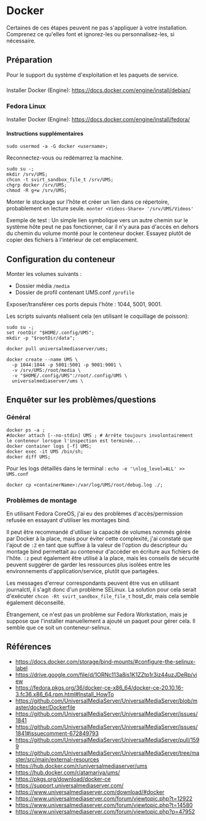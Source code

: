 # Docker 

Certaines de ces étapes peuvent ne pas s'appliquer à votre installation.  Comprenez ce qu'elles font et ignorez-les ou personnalisez-les, si nécessaire.

## Préparation

Pour le support du système d'exploitation et les paquets de service.

###

Installer Docker (Engine): https://docs.docker.com/engine/install/debian/

### Fedora Linux

Installer Docker (Engine): https://docs.docker.com/engine/install/fedora/

#### Instructions supplémentaires

```
sudo usermod -a -G docker <username>;
```

Reconnectez-vous ou redémarrez la machine.

```
sudo su -;
mkdir /srv/UMS;
chcon -t svirt_sandbox_file_t /srv/UMS;
chgrp docker /srv/UMS;
chmod -R g+w /srv/UMS;
```

Monter le stockage sur l'hôte et créer un lien dans ce répertoire, probablement en lecture seule. `monter <Videos-Share> '/srv/UMS/Videos'`

Exemple de test : Un simple lien symbolique vers un autre chemin sur le système hôte peut ne pas fonctionner, car il n'y aura pas d'accès en dehors du chemin du volume monté pour le conteneur docker.  Essayez plutôt de copier des fichiers à l'intérieur de cet emplacement.

## Configuration du conteneur

Monter les volumes suivants :
- Dossier média `/media`
- Dossier de profil contenant UMS.conf `/profile`

Exposer/transférer ces ports depuis l'hôte : 1044, 5001, 9001.

Les scripts suivants réalisent cela (en utilisant le coquillage de poisson):
```
sudo su -;
set rootDir "$HOME/.config/UMS";
mkdir -p "$rootDir/data";
​
docker pull universalmediaserver/ums;
​
docker create --name UMS \
  -p 1044:1044 -p 5001:5001 -p 9001:9001 \
  -v /srv/UMS:/root/media \
  -v "$HOME/.config/UMS":/root/.config/UMS \
  universalmediaserver/ums \
```

## Enquêter sur les problèmes/questions

### Général

```
docker ps -a ;
#docker attach [--no-stdin] UMS ; # Arrête toujours involontairement le conteneur lorsque l'inspection est terminée...
docker container logs [-f] UMS;
docker exec -it UMS /bin/sh;
docker diff UMS;
```

Pour les logs détaillés dans le terminal : `echo -e '\nlog_level=ALL' >> UMS.conf`

```
docker cp <containerName>:/var/log/UMS/root/debug.log ./;
```

### Problèmes de montage

En utilisant Fedora CoreOS, j'ai eu des problèmes d'accès/permission refusée en essayant d'utiliser les montages bind.

Il peut être recommandé d'utiliser la capacité de volumes nommés gérée par Docker à la place, mais pour éviter cette complexité, j'ai constaté que l'ajout de `:Z` en tant que suffixe à la valeur de l'option du descripteur du montage bind permettait au conteneur d'accéder en écriture aux fichiers de l'hôte. `:z` peut également être utilisé à la place, mais les conseils de sécurité peuvent suggérer de garder les ressources plus isolées entre les environnements d'application/service, plutôt que partagées.

Les messages d'erreur correspondants peuvent être vus en utilisant journalctl, il s'agit donc d'un problème SELinux. La solution pour cela serait d'exécuter `chcon -Rt svirt_sandbox_file_file_t` host_dir, mais cela semble également déconseillé.

Étrangement, ce n'est pas un problème sur Fedora Workstation, mais je suppose que l'installer manuellement a ajouté un paquet pour gérer cela. Il semble que ce soit un conteneur-selinux.

## Références

- https://docs.docker.com/storage/bind-mounts/#configure-the-selinux-label
- https://drive.google.com/file/d/1ORNc113a8is1K1ZZtp1r3iz44uzJDeRp/view
- https://fedora.pkgs.org/36/docker-ce-x86_64/docker-ce-20.10.16-3.fc36.x86_64.rpm.html#Install_HowTo
- https://github.com/UniversalMediaServer/UniversalMediaServer/blob/master/docker/Dockerfile
- https://github.com/UniversalMediaServer/UniversalMediaServer/issues/1841
- https://github.com/UniversalMediaServer/UniversalMediaServer/issues/1841#issuecomment-672849793
- https://github.com/UniversalMediaServer/UniversalMediaServer/pull/1599
- https://github.com/UniversalMediaServer/UniversalMediaServer/tree/master/src/main/external-resources
- https://hub.docker.com/r/universalmediaserver/ums
- https://hub.docker.com/r/atamariya/ums/
- https://pkgs.org/download/docker-ce
- https://support.universalmediaserver.com/
- https://www.universalmediaserver.com/download/#docker
- https://www.universalmediaserver.com/forum/viewtopic.php?t=12922
- https://www.universalmediaserver.com/forum/viewtopic.php?t=14580
- https://www.universalmediaserver.com/forum/viewtopic.php?p=47952
